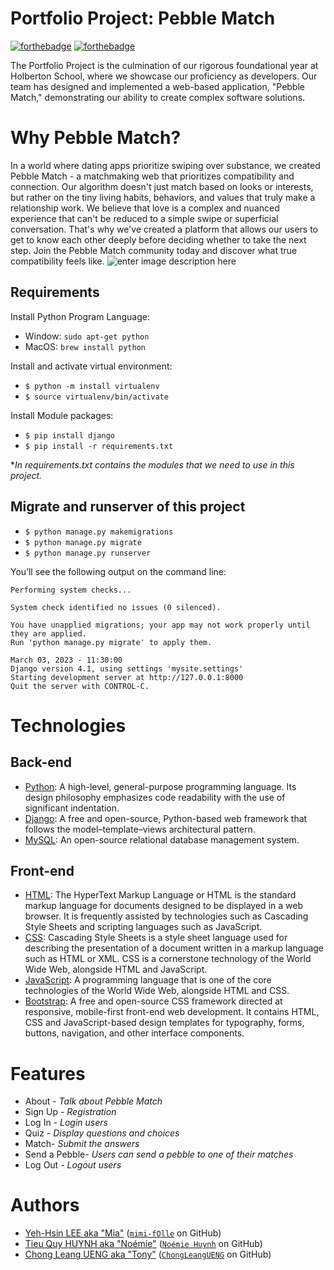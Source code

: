 ﻿<h1> Portfolio Project: Pebble Match </h1>

[![forthebadge](https://camo.githubusercontent.com/7998890254268d8ed476c9f66d3fa59d21dd354d2090036083c82af4cda2a0eb/68747470733a2f2f666f7274686562616467652e636f6d2f696d616765732f6261646765732f6275696c742d776974682d6c6f76652e737667)](https://forthebadge.com/)  [![forthebadge](https://forthebadge.com/images/badges/powered-by-coffee.svg)](https://forthebadge.com)

The Portfolio Project is the culmination of our rigorous foundational year at Holberton School, where we showcase our proficiency as developers.
Our team has designed and implemented a web-based application, "Pebble Match," demonstrating our ability to create complex software solutions.

# [](https://github.com/mimi-fOlle/Project_Pebble_Match#what-is-pebble-match)Why Pebble Match?
In a world where dating apps prioritize swiping over substance, we created Pebble Match - a matchmaking web that prioritizes compatibility and connection. 
Our algorithm doesn't just match based on looks or interests, but rather on the tiny living habits, behaviors, and values that truly make a relationship work. We believe that love is a complex and nuanced experience that can't be reduced to a simple swipe or superficial conversation. That's why we've created a platform that allows our users to get to know each other deeply before deciding whether to take the next step. 
Join the Pebble Match community today and discover what true compatibility feels like.
![enter image description here](https://user-images.githubusercontent.com/105150447/222259831-c002966c-93ce-414b-ad77-8fd3f3aac00b.png)

## [](https://github.com/mimi-fOlle/Project_Pebble_Match#requirements)Requirements

Install Python Program Language:

-   Window:  `sudo apt-get python`
-   MacOS:  `brew install python`

Install and activate virtual environment:

-   `$ python -m install virtualenv`
-   `$ source virtualenv/bin/activate`

Install Module packages:

-   `$ pip install django`
-   `$ pip install -r requirements.txt`

*_In requirements.txt contains the modules that we need to use in this project._



## [](https://github.com/mimi-fOlle/Project_Pebble_Match#migrate-and-runserver-of-this-project)Migrate and runserver of this project

-   `$ python manage.py makemigrations`
-   `$ python manage.py migrate`
-   `$ python manage.py runserver`

You’ll see the following output on the command line:

```
Performing system checks...

System check identified no issues (0 silenced).

You have unapplied migrations; your app may not work properly until they are applied.
Run 'python manage.py migrate' to apply them.

March 03, 2023 - 11:30:00
Django version 4.1, using settings 'mysite.settings'
Starting development server at http://127.0.0.1:8000
Quit the server with CONTROL-C.

```

# [](https://github.com/mimi-fOlle/Project_Pebble_Match#we-made-with)Technologies

## [](https://github.com/mimi-fOlle/Project_Pebble_Match#back-end)Back-end

-   [Python](https://www.python.org/): A high-level, general-purpose programming language. Its design philosophy emphasizes code readability with the use of significant indentation.
-   [Django](https://www.djangoproject.com/): A free and open-source, Python-based web framework that follows the model–template–views architectural pattern.
-   [MySQL](https://www.mysql.com/): An open-source relational database management system. 

## [](https://github.com/mimi-fOlle/Project_Pebble_Match#front-end)Front-end

-   [HTML](https://developer.mozilla.org/en-US/docs/Web/HTML): The HyperText Markup Language or HTML is the standard markup language for documents designed to be displayed in a web browser. It is frequently assisted by technologies such as Cascading Style Sheets and scripting languages such as JavaScript.
-   [CSS](https://developer.mozilla.org/en-US/docs/Web/CSS): Cascading Style Sheets is a style sheet language used for describing the presentation of a document written in a markup language such as HTML or XML. CSS is a cornerstone technology of the World Wide Web, alongside HTML and JavaScript.
-   [JavaScript](https://www.javascripttutorial.net/): A programming language that is one of the core technologies of the World Wide Web, alongside HTML and CSS.
-   [Bootstrap](https://getbootstrap.com/): A free and open-source CSS framework directed at responsive, mobile-first front-end web development. It contains HTML, CSS and JavaScript-based design templates for typography, forms, buttons, navigation, and other interface components.

# [](https://github.com/mimi-fOlle/Project_Pebble_Match#features)Features

 - About - *Talk about Pebble Match*
 - Sign Up - *Registration*
 - Log In - *Login users*
 - Quiz - *Display questions and choices*
 - Match- *Submit the answers*
 - Send a Pebble- *Users can send a pebble to one of their matches*
 - Log Out - *Logout users*

# [](https://github.com/mimi-fOlle/Project_Pebble_Match#authors)Authors

-   [Yeh-Hsin LEE aka "Mia"](https://www.linkedin.com/in/yeh-hsin-lee-74922a23b/)  ([`mimi-fOlle`](https://github.com/mimi-fOlle)  on GitHub)
-   [Tieu Quy HUYNH aka "Noémie"](https://www.linkedin.com/in/noemiehuynh/)  ([`Noémie Huynh`](https://github.com/noemiepham)  on GitHub)
-   [Chong Leang UENG aka "Tony"](https://www.linkedin.com/in/chongleangueng/)  ([`ChongLeangUENG`](https://github.com/ChongLeangUENG)  on GitHub)
